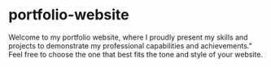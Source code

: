 # portfolio-website
Welcome to my portfolio website, where I proudly present my skills and projects to demonstrate my professional capabilities and achievements."  Feel free to choose the one that best fits the tone and style of your website.
